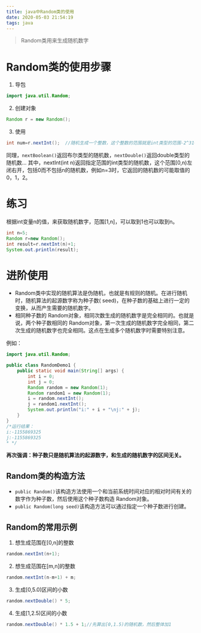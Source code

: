 ```yaml
---
title: java中Random类的使用
date: 2020-05-03 21:54:19
tags: java
---
```


>Random类用来生成随机数字
# Random类的使用步骤
1. 导包
```java
import java.util.Random;
```

2. 创建对象
```java
Random r = new Random();
```

3. 使用
```java
int num=r.nextInt();  //随机生成一个整数，这个整数的范围就是int类型的范围-2^31~2^31-1
```
同理，`nextBoolean()`返回布尔类型的随机数，`nextDouble()`返回double类型的随机数...
其中，nextInt(int n)返回指定范围的int类型的随机数，这个范围[0,n)左闭右开，包括0而不包括n的随机数，例如n=3时，它返回的随机数的可能取值的0，1，2。
# 练习

根据int变量n的值，来获取随机数字，范围[1,n]，可以取到1也可以取到n。
```java
int n=5;
Random r=new Random();
int result=r.nextInt(n)+1;
System.out.println(result);
```

# 进阶使用
- Random类中实现的随机算法是伪随机，也就是有规则的随机。在进行随机时，随机算法的起源数字称为种子数( seed)，在种子数的基础上进行一定的变换，从而产生需要的随机数字。
- 相同种子数的 Random对象，相同次数生成的随机数字是完全相同的。也就是说，两个种子数相同的 Random对象，第一次生成的随机数字完全相同，第二次生成的随机数字也完全相同。这点在生成多个随机数字时需要特别注意。

例如：
```java
import java.util.Random;

public class RandomDemo1 {
    public static void main(String[] args) {
        int i = 0;
        int j = 0;
        Random random = new Random(1);
        Random random1 = new Random(1);
        i = random.nextInt();
        j = random1.nextInt();
        System.out.println("i:" + i + "\nj:" + j);
    }
}
/*运行结果：
i:-1155869325
j:-1155869325
* */
```
**再次强调：种子数只是随机算法的起源数字，和生成的随机数字的区间无关。**
## Random类的构造方法
- `public Random()`该构造方法使用一个和当前系统时间对应的相对时间有关的数字作为种子数，然后使用这个种子数构造 Random对象。
- `public Random(long seed)`该构造方法可以通过指定一个种子数进行创建。
## Random的常用示例
1. 想生成范围在[0,n]的整数
```java
random.nextInt(n+1);
```
2. 想生成范围在[m,n]的整数
```java
random.nextInt(n-m+1) + m;
```
3. 生成[0,5.0)区间的小数
```java
random.nextDouble() * 5;
```
4. 生成[1,2.5)区间的小数
```java
random.nextDouble() * 1.5 + 1;//先算出[0,1.5)的随机数，然后整体加1
```




